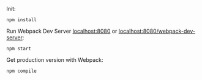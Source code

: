 Init:

    npm install

Run Webpack Dev Server [localhost:8080](http://localhost:8080/) or
[localhost:8080/webpack-dev-server](http://localhost:8080/webpack-dev-server/):

    npm start

Get production version with Webpack:

    npm compile
